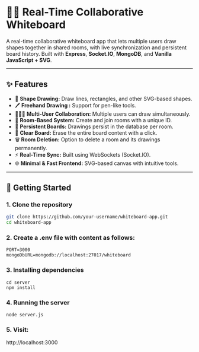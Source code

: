 # 🧑‍🎨 Real-Time Collaborative Whiteboard

A real-time collaborative whiteboard app that lets multiple users draw shapes together in shared rooms, with live synchronization and persistent board history. Built with **Express**, **Socket.IO**, **MongoDB**, and **Vanilla JavaScript + SVG**.

---

## ✨ Features

- 🔷 **Shape Drawing:** Draw lines, rectangles, and other SVG-based shapes.
- 🖊️ **Freehand Drawing :** Support for pen-like tools.
- 🧑‍🤝‍🧑 **Multi-User Collaboration:** Multiple users can draw simultaneously.
- 🪪 **Room-Based System:** Create and join rooms with a unique ID.
- 💾 **Persistent Boards:** Drawings persist in the database per room.
- 🧼 **Clear Board:** Erase the entire board content with a click.
- 🗑 **Room Deletion:** Option to delete a room and its drawings permanently.
- ⚡ **Real-Time Sync:** Built using WebSockets (Socket.IO).
- 🌐 **Minimal & Fast Frontend:** SVG-based canvas with intuitive tools.

---

## 🚀 Getting Started

### 1. Clone the repository

```bash
git clone https://github.com/your-username/whiteboard-app.git
cd whiteboard-app

```
### 2. Create a .env file with content as follows:
```
PORT=3000 
mongoDbURL=mongodb://localhost:27017/whiteboard
```
### 3. Installing dependencies
```
cd server
npm install
```

### 4. Running the server
 ```
node server.js
```
### 5. Visit:
http://localhost:3000


